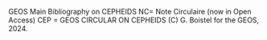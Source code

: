 GEOS Main Bibliography on CEPHEIDS
NC= Note Circulaire (now in Open Access)
CEP = GEOS CIRCULAR ON CEPHEIDS
(C) G. Boistel for the GEOS, 2024.
